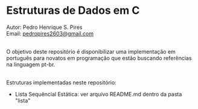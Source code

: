 # Estruturas de Dados em C

Autor: Pedro Henrique S. Pires <br/>
Email: pedropires2603@gmail.com <br/><br/>

O objetivo deste repositório é disponibilizar uma implementação em português para novatos em
programação que estão buscando referências na linguagem pt-br. <br/><br/>

Estruturas implementadas neste repositório:<br/>
* Lista Sequêncial Estática: ver arquivo README.md dentro da pasta "lista"

<br/>